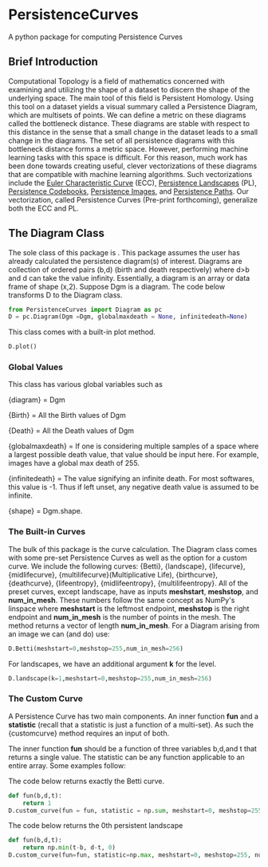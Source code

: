 # PersistenceCurves
A python package for computing Persistence Curves

## Brief Introduction
Computational Topology is a field of mathematics concerned with examining and utilizing the shape of a dataset to discern the shape of the underlying space. The main tool of this field is Persistent Homology. Using this tool on a dataset yields a visual summary called a Persistence Diagram, which are multisets of points. We can define a metric on these diagrams called the bottleneck distance. These diagrams are stable with respect to this distance in the sense that a small change in the dataset leads to a small change in the diagrams. The set of all persistence diagrams with this bottleneck distance forms a metric space. However, performing machine learning tasks with this space is difficult. For this reason, much work has been done towards creating useful, clever vectorizations of these diagrams that are compatible with machine learning algorithms. Such vectorizations include the [Euler Characteristic Curve](http://www.cs.huji.ac.il/~werman/Papers/1-s2.0-S0167865514002050-main.pdf) (ECC), [Persistence Landscapes](https://arxiv.org/abs/1207.6437) (PL), [Persistence Codebooks](https://arxiv.org/abs/1802.04852), [Persistence Images](https://arxiv.org/abs/1507.06217), and [Persistence Paths]((https://arxiv.org/abs/1806.00381)). Our vectorization, called Persistence Curves (Pre-print forthcoming), generalize both the ECC and PL.

##  The Diagram Class

The sole class of this package is <Diagram>. This package assumes the user has already calculated the persistence diagram(s) of interest. Diagrams are collection of ordered pairs (b,d) (birth and death respectively) where d>b and d can take the value infinity. Essentially, a diagram is an array or data frame of shape (x,2). Suppose Dgm is a diagram. The code below transforms D to the Diagram class. 

```python
from PersistenceCurves import Diagram as pc
D = pc.Diagram(Dgm =Dgm, globalmaxdeath = None, infinitedeath=None)
```
This class comes with a built-in plot method.

```python
D.plot()
```

### Global Values
This class has various global variables such as 

{diagram} = Dgm

{Birth} = All the Birth values of Dgm

{Death} = All the Death values of Dgm

{globalmaxdeath} = If one is considering multiple samples of a space where a largest possible death value, that value should be input here. For example, images have a global max death of 255.

{infinitedeath} = The value signifying an infinite death. For most softwares, this value is -1. Thus if left unset, any negative death value is assumed to be infinite.

{shape} = Dgm.shape.

 ### The Built-in Curves
 The bulk of this package is the curve calculation. The Diagram class comes with some pre-set Persistence Curves as well as the option for a custom curve. We include the following curves: {Betti}, {landscape}, {lifecurve}, {midlifecurve}, {multilifecurve}(Multiplicative Life), {birthcurve}, {deathcurve}, {lifeentropy}, {midlifeentropy}, {multilifeentropy}. All of the preset curves, except landscape, have as inputs **meshstart**, **meshstop**, and **num_in_mesh**. These numbers follow the same concept as NumPy's linspace where **meshstart** is the leftmost endpoint, **meshstop** is the right endpoint and **num_in_mesh** is the number of points in the mesh. The method returns a vector of length **num_in_mesh**. For a Diagram arising from an image we can (and do) use:

```python
D.Betti(meshstart=0,meshstop=255,num_in_mesh=256)
```

For landscapes, we have an additional argument **k** for the level. 

```python
D.landscape(k=1,meshstart=0,meshstop=255,num_in_mesh=256)
```

### The Custom Curve
A Persistence Curve has two main components. An inner function **fun** and a **statistic** (recall that a statistic is just a function of a multi-set). As such the {customcurve} method requires an input of both. 

The inner function **fun** should be a function of three variables b,d,and t that returns a single value. The statistic can be any function applicable to an entire array. Some examples follow:

The code below returns exactly the Betti curve.

```python
def fun(b,d,t):
    return 1
D.custom_curve(fun = fun, statistic = np.sum, meshstart=0, meshstop=255, num_in_mesh=256)
```

The code below returns the 0th persistent landscape

```python
def fun(b,d,t):
    return np.min(t-b, d-t, 0)
D.custom_curve(fun=fun, statistic=np.max, meshstart=0, meshstop=255, num_in_mesh=256)
```
